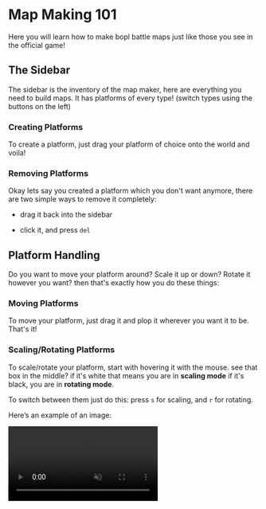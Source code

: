 # Map Making 101

Here you will learn how to make bopl battle maps just like those you see in the official game!

## The Sidebar

The sidebar is the inventory of the map maker, here are everything you need to build maps. 
It has platforms of every type! (switch types using the buttons on the left)

### Creating Platforms

To create a platform, just drag your platform of choice onto the world and voila!

### Removing Platforms

Okay lets say you created a platform which you don't want anymore, there are two simple ways to remove it completely:

* drag it back into the sidebar

* click it, and press `del`

## Platform Handling

Do you want to move your platform around? Scale it up or down? Rotate it however you want? then that's exactly how you do these things:

### Moving Platforms

To move your platform, just drag it and plop it wherever you want it to be. That's it!

### Scaling/Rotating Platforms

To scale/rotate your platform, start with hovering it with the mouse.
see that box in the middle? if it's white that means you are in **scaling mode** if it's black, you are in **rotating mode**.

To switch between them just do this: press `s` for scaling, and `r` for rotating.

Here’s an example of an image:

<video controls autoplay loop muted>
  <source src="./gifs/scale.mp4" type="video/mp4">
  Your browser does not support the video tag.
</video>
